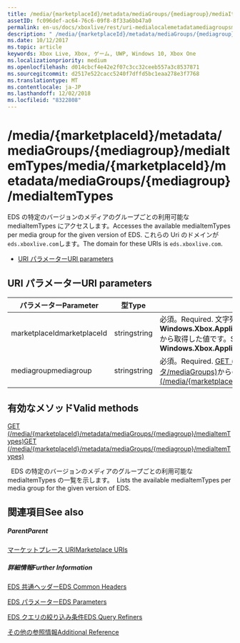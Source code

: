 ```yaml
---
title: /media/{marketplaceId}/metadata/mediaGroups/{mediagroup}/mediaItemTypes
assetID: fc096def-ac64-76c6-09f8-8f33a6bb47a0
permalink: en-us/docs/xboxlive/rest/uri-medialocalemetadatamediagroupsmediaitemtypes.html
description: " /media/{marketplaceId}/metadata/mediaGroups/{mediagroup}/mediaItemTypes"
ms.date: 10/12/2017
ms.topic: article
keywords: Xbox Live, Xbox, ゲーム, UWP, Windows 10, Xbox One
ms.localizationpriority: medium
ms.openlocfilehash: d014cbcf4e42e2f07c3cc32ceeb557a3c8537871
ms.sourcegitcommit: d2517e522cacc5240f7dffd5bc1eaa278e3f7768
ms.translationtype: MT
ms.contentlocale: ja-JP
ms.lasthandoff: 12/02/2018
ms.locfileid: "8322808"
---
```

# <a name="mediamarketplaceidmetadatamediagroupsmediagroupmediaitemtypes"></a><span data-ttu-id="b73d7-104">/media/{marketplaceId}/metadata/mediaGroups/{mediagroup}/mediaItemTypes</span><span class="sxs-lookup"><span data-stu-id="b73d7-104">/media/{marketplaceId}/metadata/mediaGroups/{mediagroup}/mediaItemTypes</span></span>
<span data-ttu-id="b73d7-105">EDS の特定のバージョンのメディアのグループごとの利用可能な mediaItemTypes にアクセスします。</span><span class="sxs-lookup"><span data-stu-id="b73d7-105">Accesses the available mediaItemTypes per media group for the given version of EDS.</span></span> <span data-ttu-id="b73d7-106">これらの Uri のドメインが`eds.xboxlive.com`します。</span><span class="sxs-lookup"><span data-stu-id="b73d7-106">The domain for these URIs is `eds.xboxlive.com`.</span></span>
 
  * [<span data-ttu-id="b73d7-107">URI パラメーター</span><span class="sxs-lookup"><span data-stu-id="b73d7-107">URI parameters</span></span>](#ID4EV)
 
<a id="ID4EV"></a>

 
## <a name="uri-parameters"></a><span data-ttu-id="b73d7-108">URI パラメーター</span><span class="sxs-lookup"><span data-stu-id="b73d7-108">URI parameters</span></span>
 
| <span data-ttu-id="b73d7-109">パラメーター</span><span class="sxs-lookup"><span data-stu-id="b73d7-109">Parameter</span></span>| <span data-ttu-id="b73d7-110">型</span><span class="sxs-lookup"><span data-stu-id="b73d7-110">Type</span></span>| <span data-ttu-id="b73d7-111">説明</span><span class="sxs-lookup"><span data-stu-id="b73d7-111">Description</span></span>| 
| --- | --- | --- | 
| <span data-ttu-id="b73d7-112">marketplaceId</span><span class="sxs-lookup"><span data-stu-id="b73d7-112">marketplaceId</span></span>| <span data-ttu-id="b73d7-113">string</span><span class="sxs-lookup"><span data-stu-id="b73d7-113">string</span></span>| <span data-ttu-id="b73d7-114">必須。</span><span class="sxs-lookup"><span data-stu-id="b73d7-114">Required.</span></span> <span data-ttu-id="b73d7-115">文字列<b>Windows.Xbox.ApplicationModel.Store.Configuration.MarketplaceId</b>から取得した値です。</span><span class="sxs-lookup"><span data-stu-id="b73d7-115">String value obtained from the <b>Windows.Xbox.ApplicationModel.Store.Configuration.MarketplaceId</b>.</span></span>| 
| <span data-ttu-id="b73d7-116">mediagroup</span><span class="sxs-lookup"><span data-stu-id="b73d7-116">mediagroup</span></span>| <span data-ttu-id="b73d7-117">string</span><span class="sxs-lookup"><span data-stu-id="b73d7-117">string</span></span>| <span data-ttu-id="b73d7-118">必須。</span><span class="sxs-lookup"><span data-stu-id="b73d7-118">Required.</span></span> <span data-ttu-id="b73d7-119">[GET (/media/{marketplaceId} メタデータ/mediaGroups)](uri-medialocalemetadatamediagroupsget.md)からの値のいずれかです。</span><span class="sxs-lookup"><span data-stu-id="b73d7-119">One of the values from [GET (/media/{marketplaceId}/metadata/mediaGroups)](uri-medialocalemetadatamediagroupsget.md).</span></span>| 
  
<a id="ID4EBC"></a>

 
## <a name="valid-methods"></a><span data-ttu-id="b73d7-120">有効なメソッド</span><span class="sxs-lookup"><span data-stu-id="b73d7-120">Valid methods</span></span>

[<span data-ttu-id="b73d7-121">GET (/media/{marketplaceId}/metadata/mediaGroups/{mediagroup}/mediaItemTypes)</span><span class="sxs-lookup"><span data-stu-id="b73d7-121">GET (/media/{marketplaceId}/metadata/mediaGroups/{mediagroup}/mediaItemTypes)</span></span>](uri-medialocalemetadatamediagroupsmediaitemtypesget.md)

<span data-ttu-id="b73d7-122">&nbsp;&nbsp;EDS の特定のバージョンのメディアのグループごとの利用可能な mediaItemTypes の一覧を示します。</span><span class="sxs-lookup"><span data-stu-id="b73d7-122">&nbsp;&nbsp;Lists the available mediaItemTypes per media group for the given version of EDS.</span></span>
 
<a id="ID4ELC"></a>

 
## <a name="see-also"></a><span data-ttu-id="b73d7-123">関連項目</span><span class="sxs-lookup"><span data-stu-id="b73d7-123">See also</span></span>
 
<a id="ID4ENC"></a>

 
##### <a name="parent"></a><span data-ttu-id="b73d7-124">Parent</span><span class="sxs-lookup"><span data-stu-id="b73d7-124">Parent</span></span> 

[<span data-ttu-id="b73d7-125">マーケットプレース URI</span><span class="sxs-lookup"><span data-stu-id="b73d7-125">Marketplace URIs</span></span>](atoc-reference-marketplace.md)

  
<a id="ID4EXC"></a>

 
##### <a name="further-information"></a><span data-ttu-id="b73d7-126">詳細情報</span><span class="sxs-lookup"><span data-stu-id="b73d7-126">Further Information</span></span> 

[<span data-ttu-id="b73d7-127">EDS 共通ヘッダー</span><span class="sxs-lookup"><span data-stu-id="b73d7-127">EDS Common Headers</span></span>](../../additional/edscommonheaders.md)

 [<span data-ttu-id="b73d7-128">EDS パラメーター</span><span class="sxs-lookup"><span data-stu-id="b73d7-128">EDS Parameters</span></span>](../../additional/edsparameters.md)

 [<span data-ttu-id="b73d7-129">EDS クエリの絞り込み条件</span><span class="sxs-lookup"><span data-stu-id="b73d7-129">EDS Query Refiners</span></span>](../../additional/edsqueryrefiners.md)

 [<span data-ttu-id="b73d7-130">その他の参照情報</span><span class="sxs-lookup"><span data-stu-id="b73d7-130">Additional Reference</span></span>](../../additional/atoc-xboxlivews-reference-additional.md)

   